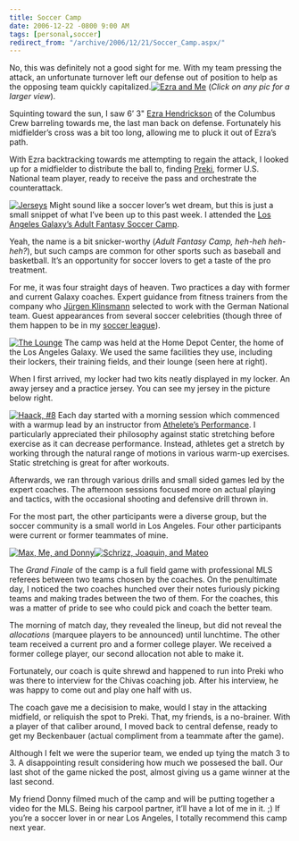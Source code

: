 ```yaml
---
title: Soccer Camp
date: 2006-12-22 -0800 9:00 AM
tags: [personal,soccer]
redirect_from: "/archive/2006/12/21/Soccer_Camp.aspx/"
---
```


No, this was definitely not a good sight for me. With my team pressing
the attack, an unfortunate turnover left our defense out of position to
help as the opposing team quickly capitalized.[![Ezra and
Me](https://haacked.com/images/haacked_com/WindowsLiveWriter/SoccerCamp_12AE5/050_thumb.jpg)](https://haacked.com/images/haacked_com/WindowsLiveWriter/SoccerCamp_12AE5/050%5B2%5D.jpg)
(*Click on any pic for a larger view*).

Squinting toward the sun, I saw 6’ 3" [Ezra
Hendrickson](http://soccernet.espn.go.com/players/stats?id=36437&cc=5901 "Ezra Hendrickson")
of the Columbus Crew barreling towards me, the last man back on defense.
Fortunately his midfielder’s cross was a bit too long, allowing me to
pluck it out of Ezra’s path.

With Ezra backtracking towards me attempting to regain the attack, I
looked up for a midfielder to distribute the ball to, finding
[Preki](http://en.wikipedia.org/wiki/Preki "Preki on Wikipedia"), former
U.S. National team player, ready to receive the pass and orchestrate the
counterattack.

[![Jerseys](https://haacked.com/images/haacked_com/WindowsLiveWriter/SoccerCamp_12AE5/028_thumb%5B1%5D.jpg)](https://haacked.com/images/haacked_com/WindowsLiveWriter/SoccerCamp_12AE5/028%5B3%5D.jpg)
Might sound like a soccer lover’s wet dream, but this is just a small
snippet of what I’ve been up to this past week. I attended the [Los
Angeles Galaxy’s Adult Fantasy Soccer
Camp](http://web.mlsnet.com/t106/fans/events/adult_fantasy_camp/ "Galaxy Fantasy Camp").

Yeah, the name is a bit snicker-worthy (*Adult Fantasy Camp, heh-heh
heh-heh?*), but such camps are common for other sports such as baseball
and basketball. It’s an opportunity for soccer lovers to get a taste of
the pro treatment.

For me, it was four straight days of heaven. Two practices a day with
former and current Galaxy coaches. Expert guidance from fitness trainers
from the company who [Jürgen
Klinsmann](http://en.wikipedia.org/wiki/J%C3%BCrgen_Klinsmann "Jürgen Klinsmann")
selected to work with the German National team. Guest appearances from
several soccer celebrities (though three of them happen to be in my
[soccer
league](http://eteamz.active.com/olympicsl/index.cfm? "Olympic Soccer League")).

[![The
Lounge](https://haacked.com/images/haacked_com/WindowsLiveWriter/SoccerCamp_12AE5/035_thumb.jpg)](https://haacked.com/images/haacked_com/WindowsLiveWriter/SoccerCamp_12AE5/035%5B2%5D.jpg)
The camp was held at the Home Depot Center, the home of the Los Angeles
Galaxy. We used the same facilities they use, including their lockers,
their training fields, and their lounge (seen here at right).

When I first arrived, my locker had two kits neatly displayed in my
locker. An away jersey and a practice jersey. You can see my jersey in
the picture below right.

[![Haack,
\#8](https://haacked.com/images/haacked_com/WindowsLiveWriter/SoccerCamp_12AE5/027_thumb.jpg)](https://haacked.com/images/haacked_com/WindowsLiveWriter/SoccerCamp_12AE5/027%5B2%5D.jpg)
Each day started with a morning session which commenced with a warmup
lead by an instructor from [Athelete’s
Performance](http://www.athletesperformance.com/ "Athlete’s Performance").
I particularly appreciated their philosophy against static stretching
before exercise as it can decrease performance. Instead, athletes get a
stretch by working through the natural range of motions in various
warm-up exercises. Static stretching is great for after workouts.

Afterwards, we ran through various drills and small sided games led by
the expert coaches. The afternoon sessions focused more on actual
playing and tactics, with the occasional shooting and defensive drill
thrown in.

For the most part, the other participants were a diverse group, but the
soccer community is a small world in Los Angeles. Four other
participants were current or former teammates of mine.

[![Max, Me, and
Donny](https://haacked.com/images/haacked_com/WindowsLiveWriter/SoccerCamp_12AE5/034_thumb%5B1%5D.jpg)](https://haacked.com/images/haacked_com/WindowsLiveWriter/SoccerCamp_12AE5/034%5B3%5D.jpg)[![Schrizz,
Joaquin, and
Mateo](https://haacked.com/images/haacked_com/WindowsLiveWriter/SoccerCamp_12AE5/052_thumb%5B1%5D.jpg)](https://haacked.com/images/haacked_com/WindowsLiveWriter/SoccerCamp_12AE5/052%5B3%5D.jpg)

The *Grand Finale* of the camp is a full field game with professional
MLS referees between two teams chosen by the coaches. On the penultimate
day, I noticed the two coaches hunched over their notes furiously
picking teams and making trades between the two of them. For the
coaches, this was a matter of pride to see who could pick and coach the
better team.

The morning of match day, they revealed the lineup, but did not reveal
the *allocations* (marquee players to be announced) until lunchtime. The
other team received a current pro and a former college player. We
received a former college player, our second allocation not able to make
it.

Fortunately, our coach is quite shrewd and happened to run into Preki
who was there to interview for the Chivas coaching job. After his
interview, he was happy to come out and play one half with us.

The coach gave me a decisision to make, would I stay in the attacking
midfield, or reliquish the spot to Preki. That, my friends, is a
no-brainer. With a player of that caliber around, I moved back to
central defense, ready to get my Beckenbauer (actual compliment from a
teammate after the game).

Although I felt we were the superior team, we ended up tying the match 3
to 3. A disappointing result considering how much we possesed the ball.
Our last shot of the game nicked the post, almost giving us a game
winner at the last second.

My friend Donny filmed much of the camp and will be putting together a
video for the MLS. Being his carpool partner, it’ll have a lot of me in
it. ;) If you’re a soccer lover in or near Los Angeles, I totally
recommend this camp next year.


